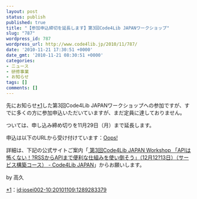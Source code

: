 ```yaml
---
layout: post
status: publish
published: true
title: "【参加申込締切を延長します】第3回Code4Lib JAPANワークショップ"
slug: "787"
wordpress_id: 787
wordpress_url: http://www.code4lib.jp/2010/11/787/
date: '2010-11-21 17:30:51 +0000'
date_gmt: '2010-11-21 08:30:51 +0000'
categories:
- ニュース
- 研修事業
- お知らせ
tags: []
comments: []
---
```

<div class="section">
<p>先にお知らせ<span class="footnote"><a href="#f1" name="f1" title="id:josei002-10:20101109:1289283379">*1</a></span>した第3回Code4Lib JAPANワークショップへの参加ですが、すでに多くの方に参加申込いただいていますが、まだ定員に達しておりません。</p>
<p>ついては、申し込み締め切りを11月29日（月）まで延長します。</p>
<p>申込は以下のURLから受け付けています：<a href="http://bit.ly/aSXNiL" target="_blank">Oops!</a></p>
<p>詳細は、下記の公式サイトご案内「<a href="http://www.code4lib.jp/2010/11/210/" target="_blank">  第3回Code4Lib JAPAN Workshop 「APIは怖くない！?RSSからAPIまで便利な仕組みを使い倒そう」（12月12?13日）（サービス構築コース） - Code4Lib JAPAN</a>」からお願いします。</p>
<p>by 高久</p>
</div>
<div class="footnote">
<p class="footnote"><a href="#f1" name="f1">*1</a>：<a href="http://d.hatena.ne.jp/josei002-10/20101109/1289283379">id:josei002-10:20101109:1289283379</a></p>
</div>
